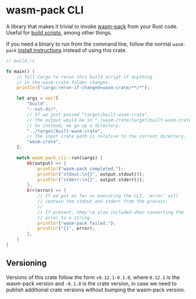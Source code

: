 # wasm-pack CLI

A library that makes it trivial to invoke [wasm-pack](https://github.com/rustwasm/wasm-pack) from your Rust code. Useful for [build scripts](https://doc.rust-lang.org/cargo/reference/build-scripts.html), among other things.

If you need a binary to run from the command line, follow the normal `wasm-pack` [install instructions](https://rustwasm.github.io/wasm-pack/installer/) instead of using this crate.

```rust
// build.rs

fn main() {
    // Tell Cargo to rerun this build script if anything
    // in the wasm-crate folder changes.
    println!("cargo:rerun-if-changed=wasm-crate/**/*");

    let args = vec![
        "build",
        "--out-dir",
        // If we just passed "target/built-wasm-crate",
        // the output would be in "./wasm-crate/target/built-wasm-crate".
        // So instead, we go up a directory.
        "../target/built-wasm-crate",
        // The input crate path is relative to the current directory.
        "wasm-crate",
    ];

    match wasm_pack_cli::run(&args) {
        Ok(output) => {
            println!("wasm-pack completed.");
            println!("stdout:\n{}", output.stdout());
            println!("stderr:\n{}", output.stderr());
        },
        Err(error) => {
            // If we got as far as executing the CLI, `error` will
            // contain the stdout and stderr from the process.
            //
            // If present, they're also included when converting the
            // error to a string.
            println!("wasm-pack failed.");
            println!("{}", error);
        },
    }
}
```

## Versioning

Versions of this crate follow the form `v0.12.1-0.1.0`, where `0.12.1` is the wasm-pack version and `-0.1.0` is the crate version, in case we need to publish additional crate versions without bumping the wasm-pack version.

